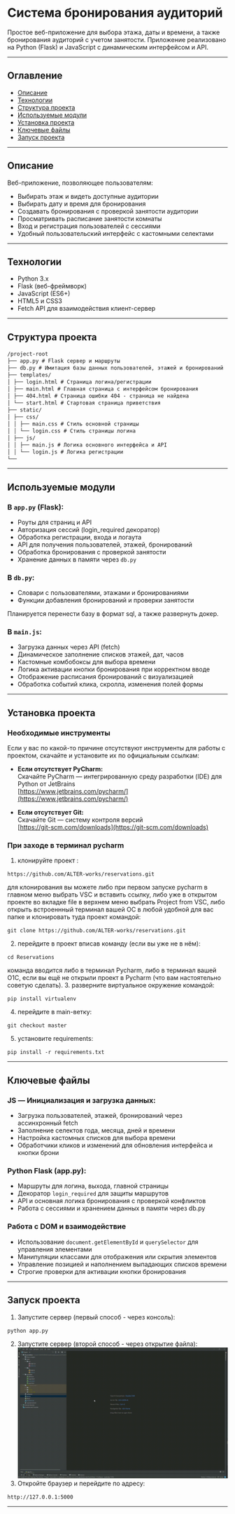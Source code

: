 # Система бронирования аудиторий

Простое веб-приложение для выбора этажа, даты и времени, а также бронирования аудиторий с учетом занятости. Приложение реализовано на Python (Flask) и JavaScript с динамическим интерфейсом и API.

---

## Оглавление

- [Описание](#описание)
- [Технологии](#технологии)
- [Структура проекта](#структура-проекта)
- [Используемые модули](#используемые-модули)
- [Установка проекта](#установка-проекта)
- [Ключевые файлы](#ключевые-файлы)
- [Запуск проекта](#запуск-проекта)

---

## Описание

Веб-приложение, позволяющее пользователям:

- Выбирать этаж и видеть доступные аудитории  
- Выбирать дату и время для бронирования  
- Создавать бронирования с проверкой занятости аудитории  
- Просматривать расписание занятости комнаты  
- Вход и регистрация пользователей с сессиями  
- Удобный пользовательский интерфейс с кастомными селектами

---

## Технологии

- Python 3.x  
- Flask (веб-фреймворк)  
- JavaScript (ES6+)  
- HTML5 и CSS3  
- Fetch API для взаимодействия клиент-сервер

---

## Структура проекта
```
/project-root
├── app.py # Flask сервер и маршруты
├── db.py # Имитация базы данных пользователей, этажей и бронирований
├── templates/
│ ├── login.html # Страница логина/регистрации
│ ├── main.html # Главная страница с интерфейсом бронирования
│ ├── 404.html # Страница ошибки 404 - страница не найдена
│ └── start.html # Стартовая страница приветствия
├── static/
│ ├── css/
│ │ ├── main.css # Стиль основной страницы 
│ │ └── login.css # Стиль страницы логина
│ ├── js/
│ │ ├── main.js # Логика основного интерфейса и API
│ │ └── login.js # Логика регистрации
└──
```
---
## Используемые модули

### В `app.py` (Flask):

- Роуты для страниц и API  
- Авторизация сессий (login_required декоратор)  
- Обработка регистрации, входа и логаута  
- API для получения пользователей, этажей, бронирований  
- Обработка бронирования с проверкой занятости  
- Хранение данных в памяти через `db.py`

### В `db.py`:

- Словари с пользователями, этажами и бронированиями  
- Функции добавления бронирований и проверки занятости

Планируется перенести базу в формат sql, а также развернуть докер.

### В `main.js`:

- Загрузка данных через API (fetch)  
- Динамическое заполнение списков этажей, дат, часов  
- Кастомные комбобоксы для выбора времени  
- Логика активации кнопки бронирования при корректном вводе  
- Отображение расписания бронирований с визуализацией  
- Обработка событий клика, скролла, изменения полей формы

---

## Установка проекта

### Необходимые инструменты

Если у вас по какой-то причине отсутствуют инструменты для работы с проектом, скачайте и установите их по официальным ссылкам:

- **Если отсутствует PyCharm:**  
  Скачайте PyCharm — интегрированную среду разработки (IDE) для Python от JetBrains  
  [https://www.jetbrains.com/pycharm/](https://www.jetbrains.com/pycharm/)

- **Если отсутствует Git:**  
  Скачайте Git — систему контроля версий  
  [https://git-scm.com/downloads](https://git-scm.com/downloads)

### 

### При заходе в терминал pycharm
1. клонируйте проект :
```
https://github.com/ALTER-works/reservations.git
```
для клонирования вы можете либо при первом запуске pycharm в главном меню
выбрать VSC и вставить ссылку, либо уже в открытом проекте во вкладке file 
в верхнем меню выбрать Project from VSC, либо открыть встроеннный терминал
вашей ОС в любой удобной для вас папке и клонировать туда проект командой:

```
git clone https://github.com/ALTER-works/reservations.git
```
2. перейдите в проект вписав команду (если вы уже не в нём):
```
cd Reservations
```
команда вводится либо в терминал Pycharm, либо в терминал вашей О1С, если
вы ещё не открыли проект в Pycharm (что вам настоятельно советую сделать).
3. разверните виртуальное окружение командой:
```
pip install virtualenv
```
4. перейдите в main-ветку:
```
git checkout master
```
5. установите requirements:
```
pip install -r requirements.txt
```

---
## Ключевые файлы

### JS — Инициализация и загрузка данных:

- Загрузка пользователей, этажей, бронирований через ассинхронный fetch  
- Заполнение селектов года, месяца, дней и времени  
- Настройка кастомных списков для выбора времени  
- Обработчики кликов и изменений для обновления интерфейса и кнопки брони

### Python Flask (app.py):

- Маршруты для логина, выхода, главной страницы  
- Декоратор `login_required` для защиты маршрутов  
- API и основная логика бронирования с проверкой конфликтов  
- Работа с сессиями и хранением данных в памяти через db.py

### Работа с DOM и взаимодействие

- Использование `document.getElementById` и `querySelector` для управления элементами  
- Манипуляции классами для отображения или скрытия элементов  
- Управление позицией и наполнением выпадающих списков времени  
- Строгие проверки для активации кнопки бронирования

---
## Запуск проекта
1. Запустите сервер (первый способ - через консоль):
```
python app.py
```
2. Запустите сервер (второй способ - через открытие файла):
![Запуск сервера](gifs_for_readme/installation1.gif)
3. Откройте браузер и перейдите по адресу:
```
http://127.0.0.1:5000
```
---
